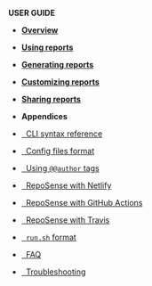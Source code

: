 <navigation>

<span class="lead">****USER GUIDE****</span>

* [**Overview**]({{baseUrl}}/ug/index.html)
* [**Using reports**]({{baseUrl}}/ug/usingReports.html)
* [**Generating reports**]({{baseUrl}}/ug/generatingReports.html)
* [**Customizing reports**]({{baseUrl}}/ug/customizingReports.html)
* [**Sharing reports**]({{baseUrl}}/ug/sharingReports.html)

* **Appendices**
* [&nbsp;&nbsp;CLI syntax reference]({{baseUrl}}/ug/cli.html)
* [&nbsp;&nbsp;Config files format]({{baseUrl}}/ug/configFiles.html)
* [&nbsp;&nbsp;Using `@@author` tags]({{baseUrl}}/ug/usingAuthorTags.html)
* [&nbsp;&nbsp;RepoSense with Netlify]({{baseUrl}}/ug/withNetlify.html)
* [&nbsp;&nbsp;RepoSense with GitHub Actions]({{baseUrl}}/ug/withGithubActions.html)
* [&nbsp;&nbsp;RepoSense with Travis]({{baseUrl}}/ug/withTravis.html)
* [&nbsp;&nbsp;`run.sh` format]({{baseUrl}}/ug/runSh.html)
* [&nbsp;&nbsp;FAQ]({{baseUrl}}/ug/faq.html)
* [&nbsp;&nbsp;Troubleshooting]({{baseUrl}}/ug/troubleshooting.html)

</navigation>
